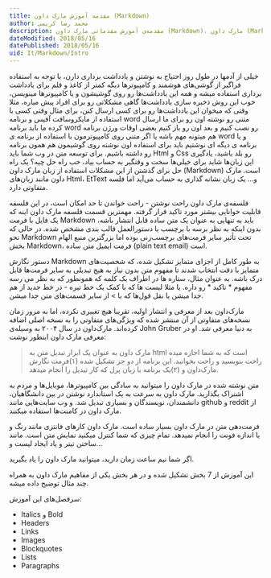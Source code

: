 ```yaml
---
title: مقدمه آموزش مارک داون (Markdown)  
author: محمد رضا کریمی  
description: مقدمه‌ی آموزش مقدماتی مارک داون (Markdown)، مارک داون (Markdown) یک روش توسعه متن برای وب است  
dateModified: 2018/05/16  
datePublished: 2018/05/16  
uid: It/Markdown/Intro  
---
```


خیلی از آدمها در طول روز احتیاج به نوشتن و یادداشت برداری دارن، با توجه به استفاده فراگیر از گوشی‌های هوشمند و کامپیوتر‌ها دیگه کمتر از کاغذ و قلم برای یادداشت برداری استفاده میشه و همه این یادداشت‌ها رو روی گوشیشون و یا کامپیوترها مینویسن، خوب این روش ذخیره سازی یادداشت‌ها گاهی مشکلاتی رو برای افراد پیش میاره، مثلا وقتی که میخوان این یادداشت‌ها رو برای کسی ارسال کنن، برای مثال وقتی کسی با استفاده از مایکروسافت آفیس و برنامه word متنی رو نوشته اون رو برای ما ارسال کرده ما باید برنامه word رو نصب کنیم و بعد اون رو باز کنیم بعضی اوقات ورژن برنامه هم میتونه مهم باشه
یا اگر متنی روی کامپیوترمون با استفاده از برنامه ی word و یا برنامه ی دیگه ای نوشتیم باید برای استفاده اون نوشته روی گوشیمون هم همون برنامه رو داشته باشیم.
برای توسعه متن در وب شما باید Html و Css رو بلد باشید، یادگیری این زبان‌ها شاید برای خیلی‌ها سخت و وقتگیر به حساب بیاد، خب راه حل چیه؟
یک راه حل برای گذشتن از این مشکلات استفاده از زبان مارک داون (Markdown) است. مارک داون مانند زبان‌های Html، EtText و... یک زبان نشانه گذاری به حساب می‌آید اما فلسه متفاوتی دارد.

فلسفه‌ی مارک داون راحت نوشتن - راحت خواندن تا حد امکان است، در این فلسفه قابلیت خوانایی بیشتر مورد تاکید قرار گرفته. مهمترین قسمت فلسفه مارک داون اینه که یک فایل با فرمت Markdown باید به تنهایی به عنوان یک متن ساده قابل انتشار باشه، بدون اینکه به نظر برسه با برچسب یا دستورالعمل قالب بندی مشخص شده. در حالی که نحو Markdown تحت تأثیر سایر فرمت‌های برچسب‌زنی بوده اما بزرگترین منبع الهام بخش Markdown، فرمت ایمیل متن ساده (plain text email) است.

دستور نگارش Markdown به طور کامل از اجزای متمایز تشکیل شده، که شخصیت‌های متمایز با دقت انتخاب شدند تا مفهوم متن بدون نیاز به هیچ تبدیلی به سایر فرمت‌ها قابل درک باشه. به عنوان مثال، ستاره ها در اطراف یک کلمه که همونطور که به نظر می رسه مفهوم * تاکید * رو داره. یا مثلا لیست ها که با کمک یک خط تیره - در خط جدید از هم جدا میشن یا نقل قول‌ها که با > از سایر قسمت‌های متن جدا میشن.

مارک‌داون بعد از معرفی و انتشار اولیه، تقریبا هیچ تغییری نکرده، اما به مرور زمان نسخه‌های متفاوتی از آن منتشر شده که ویژگی‌های متفاوتی را به نسخه اصلی اضافه کرده‌اند. مارک‌داون در سال ۲۰۰۴ به وسیله‌ی John Gruber به دنیا معرفی شد. او در معرفی مارک داون اینطور نوشت:

> مارک داون به عنوان یک ابزار تبدیل متن به html است که به شما اجازه میده راحت بنویسید و راحت بخوانید. این برنامه از دو جز تشکیل شده (۱)فرمت نگارش مارک‌داون و (۲)یک برنامه با زبان پرل که کار تبدیل را انجام میدهد.

متن نوشته شده در مارک داون را میتوانید به سادگی بین کامپیوتر‌ها، موبایل‌ها و مردم به اشتراک بگذارید. مارک داون به سرعت به یک استاندارد نوشتن در بین دانشگاهیان، دانشمندان، نویسندگان و بسیاری تبدیل شد. و وب سایت‌هایی مانند github و reddit از مارک داون در کامنت‌ها استفاده میکنند.

فرمت‌دهی متن در مارک داون بسیار ساده است. مارک داون کار‌های فانتزی مانند رنگ و یا اندازه فونت را انجام نمیدهد. تمام چیزی که شما کنترل میکنید نمایش متن است. مانند ساختن تیتر و یاد ایجاد لیست و...

اگر شما نیم ساعت زمان دارید، میتوانید مارک داون را یاد بگیرید.

این آموزش از 7 بخش تشکیل شده و در هر بخش یکی از مفاهیم مارک داون  به همراه چند مثال توضیح داده میشه.

سرفصل‌های این آموزش:
* Italics و Bold
* Headers
* Links
* Images
* Blockquotes
* Lists
* Paragraphs

